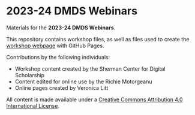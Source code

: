 # 2023-24 DMDS Webinars

Materials for the **2023-24 DMDS Webinars**.

This repository contains workshop files, as well as files used to create the [workshop webpage](https://scds.github.io/dash23-24) with GitHub Pages.   

Contributions by the following individuals: 
- Workshop content created by the Sherman Center for Digital Scholarship
- Content edited for online use by the Richie Motorgeanu
- Online pages created by Veronica Litt
  
All content is made available under a [Creative Commons Attribution 4.0 International License](https://creativecommons.org/licenses/by/4.0/). 
